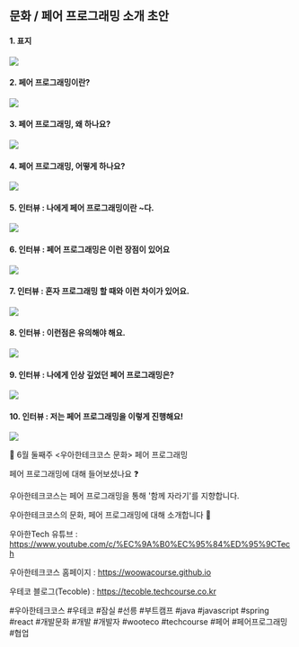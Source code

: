 ## 문화 / 페어 프로그래밍 소개 초안

#### 1. 표지 


![](./001.png)

#### 2. 페어 프로그래밍이란?

![](./002.png)

#### 3. 페어 프로그래밍, 왜 하나요?

![](./003.png)

#### 4. 페어 프로그래밍, 어떻게 하나요?

![](./004.png)

#### 5. 인터뷰 : 나에게 페어 프로그래밍이란 ~다.

![](./005.png)

#### 6. 인터뷰 : 페어 프로그래밍은 이런 장점이 있어요

![](./006.png)

#### 7. 인터뷰 : 혼자 프로그래밍 할 때와 이런 차이가 있어요.

![](./007.png)

#### 8. 인터뷰 : 이런점은 유의해야 해요.

![](./008.png)

#### 9. 인터뷰 : 나에게 인상 깊었던 페어 프로그래밍은?

![](./009.png)

#### 10. 인터뷰 : 저는 페어 프로그래밍을 이렇게 진행해요!

![](./010.png)



📮 6월 둘째주 <우아한테크코스 문화> 페어 프로그래밍

페어 프로그래밍에 대해 들어보셨나요 ❓

우아한테크코스는 페어 프로그래밍을 통해 '함께 자라기'를 지향합니다.

우아한테크코스의 문화, 페어 프로그래밍에 대해 소개합니다 🙂

우아한Tech 유튜브 : https://www.youtube.com/c/%EC%9A%B0%EC%95%84%ED%95%9CTech

우아한테크코스 홈페이지 : https://woowacourse.github.io

우테코 블로그(Tecoble) : https://tecoble.techcourse.co.kr

#우아한테크코스 #우테코 #잠실 #선릉 #부트캠프 #java #javascript #spring #react #개발문화 #개발 #개발자 #wooteco #techcourse #페어 #페어프로그래밍 #협업
